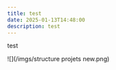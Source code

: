 ```yaml
---
title: test
date: 2025-01-13T14:48:00
description: test
---
```

test

![](/imgs/structure projets new.png)
